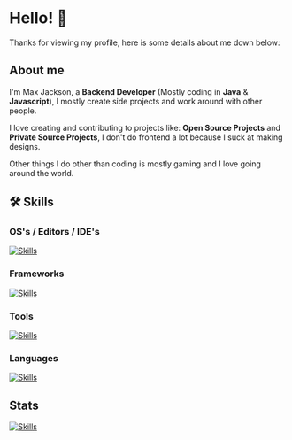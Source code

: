 # Hello! 👋
Thanks for viewing my profile, here is some details about me down below:

## About me
I'm Max Jackson, a **Backend Developer** (Mostly coding in **Java** & **Javascript**), I mostly create side projects and work around with other people.  
  
I love creating and contributing to projects like: **Open Source Projects** and **Private Source Projects**, I don't do frontend a lot because I suck at making designs.  
  
Other things I do other than coding is mostly gaming and I love going around the world.

## 🛠️ Skills

### OS's / Editors / IDE's
[![Skills](https://github-widgetbox.vercel.app/api/skills?theme=carbon&software=linux,windows,vscode)]()

### Frameworks
[![Skills](https://github-widgetbox.vercel.app/api/skills?frameworks=express,electron,dotnetcore&theme=carbon)]()

### Tools
[![Skills](https://github-widgetbox.vercel.app/api/skills?tools=git,docker,npm,yearn,nodejs,mongodb,gradle,apache,prettier&theme=carbon)]()

### Languages
[![Skills](https://github-widgetbox.vercel.app/api/skills?frameworks=js,ts,java,python,csharp,lua,markdown,json&theme=carbon)]()

## Stats
[![Skills](https://github-widgetbox.vercel.app/api/profile?username=maxjackson2&data=followers,repositories,stars,commits&theme=carbon)]()
